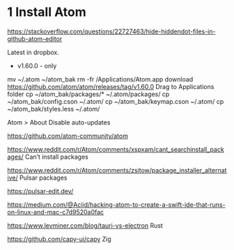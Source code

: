 # 1 Install Atom

https://stackoverflow.com/questions/22727463/hide-hiddendot-files-in-github-atom-editor

Latest in dropbox.

- v1.60.0 - only

mv ~/.atom ~/atom_bak
rm -fr /Applications/Atom.app
download https://github.com/atom/atom/releases/tag/v1.60.0
Drag to Applications folder
cp ~/atom_bak/packages/* ~/.atom/packages/
cp ~/atom_bak/config.cson ~/.atom/
cp ~/atom_bak/keymap.cson ~/.atom/
cp ~/atom_bak/styles.less ~/.atom/

Atom > About
Disable auto-updates

https://github.com/atom-community/atom

https://www.reddit.com/r/Atom/comments/xspxam/cant_searchinstall_packages/
Can’t install packages

https://www.reddit.com/r/Atom/comments/zsitow/package_installer_alternative/
Pulsar packages

https://pulsar-edit.dev/

https://medium.com/@Aciid/hacking-atom-to-create-a-swift-ide-that-runs-on-linux-and-mac-c7d9520a0fac

https://www.levminer.com/blog/tauri-vs-electron
Rust

https://github.com/capy-ui/capy
Zig
